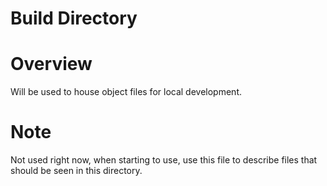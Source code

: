 # Build Directory

# Overview
Will be used to house object files for local development.

# Note
Not used right now, when starting to use, use this file to describe files that should be seen in this directory.